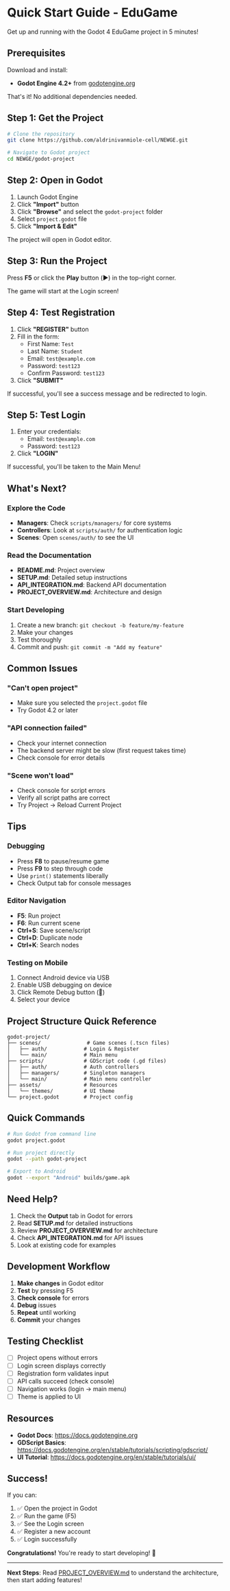 # Quick Start Guide - EduGame

Get up and running with the Godot 4 EduGame project in 5 minutes!

## Prerequisites

Download and install:
- **Godot Engine 4.2+** from [godotengine.org](https://godotengine.org/download)

That's it! No additional dependencies needed.

## Step 1: Get the Project

```bash
# Clone the repository
git clone https://github.com/aldrinivanmiole-cell/NEWGE.git

# Navigate to Godot project
cd NEWGE/godot-project
```

## Step 2: Open in Godot

1. Launch Godot Engine
2. Click **"Import"** button
3. Click **"Browse"** and select the `godot-project` folder
4. Select `project.godot` file
5. Click **"Import & Edit"**

The project will open in Godot editor.

## Step 3: Run the Project

Press **F5** or click the **Play** button (▶️) in the top-right corner.

The game will start at the Login screen!

## Step 4: Test Registration

1. Click **"REGISTER"** button
2. Fill in the form:
   - First Name: `Test`
   - Last Name: `Student`
   - Email: `test@example.com`
   - Password: `test123`
   - Confirm Password: `test123`
3. Click **"SUBMIT"**

If successful, you'll see a success message and be redirected to login.

## Step 5: Test Login

1. Enter your credentials:
   - Email: `test@example.com`
   - Password: `test123`
2. Click **"LOGIN"**

If successful, you'll be taken to the Main Menu!

## What's Next?

### Explore the Code

- **Managers**: Check `scripts/managers/` for core systems
- **Controllers**: Look at `scripts/auth/` for authentication logic
- **Scenes**: Open `scenes/auth/` to see the UI

### Read the Documentation

- **README.md**: Project overview
- **SETUP.md**: Detailed setup instructions
- **API_INTEGRATION.md**: Backend API documentation
- **PROJECT_OVERVIEW.md**: Architecture and design

### Start Developing

1. Create a new branch: `git checkout -b feature/my-feature`
2. Make your changes
3. Test thoroughly
4. Commit and push: `git commit -m "Add my feature"`

## Common Issues

### "Can't open project"
- Make sure you selected the `project.godot` file
- Try Godot 4.2 or later

### "API connection failed"
- Check your internet connection
- The backend server might be slow (first request takes time)
- Check console for error details

### "Scene won't load"
- Check console for script errors
- Verify all script paths are correct
- Try Project → Reload Current Project

## Tips

### Debugging
- Press **F8** to pause/resume game
- Press **F9** to step through code
- Use `print()` statements liberally
- Check Output tab for console messages

### Editor Navigation
- **F5**: Run project
- **F6**: Run current scene
- **Ctrl+S**: Save scene/script
- **Ctrl+D**: Duplicate node
- **Ctrl+K**: Search nodes

### Testing on Mobile
1. Connect Android device via USB
2. Enable USB debugging on device
3. Click Remote Debug button (📱)
4. Select your device

## Project Structure Quick Reference

```
godot-project/
├── scenes/               # Game scenes (.tscn files)
│   ├── auth/            # Login & Register
│   └── main/            # Main menu
├── scripts/             # GDScript code (.gd files)
│   ├── auth/            # Auth controllers
│   ├── managers/        # Singleton managers
│   └── main/            # Main menu controller
├── assets/              # Resources
│   └── themes/          # UI theme
└── project.godot        # Project config
```

## Quick Commands

```bash
# Run Godot from command line
godot project.godot

# Run project directly
godot --path godot-project

# Export to Android
godot --export "Android" builds/game.apk
```

## Need Help?

1. Check the **Output** tab in Godot for errors
2. Read **SETUP.md** for detailed instructions
3. Review **PROJECT_OVERVIEW.md** for architecture
4. Check **API_INTEGRATION.md** for API issues
5. Look at existing code for examples

## Development Workflow

1. **Make changes** in Godot editor
2. **Test** by pressing F5
3. **Check console** for errors
4. **Debug** issues
5. **Repeat** until working
6. **Commit** your changes

## Testing Checklist

- [ ] Project opens without errors
- [ ] Login screen displays correctly
- [ ] Registration form validates input
- [ ] API calls succeed (check console)
- [ ] Navigation works (login → main menu)
- [ ] Theme is applied to UI

## Resources

- **Godot Docs**: https://docs.godotengine.org
- **GDScript Basics**: https://docs.godotengine.org/en/stable/tutorials/scripting/gdscript/
- **UI Tutorial**: https://docs.godotengine.org/en/stable/tutorials/ui/

## Success!

If you can:
1. ✅ Open the project in Godot
2. ✅ Run the game (F5)
3. ✅ See the Login screen
4. ✅ Register a new account
5. ✅ Login successfully

**Congratulations!** You're ready to start developing! 🎉

---

**Next Steps**: Read [PROJECT_OVERVIEW.md](PROJECT_OVERVIEW.md) to understand the architecture, then start adding features!

